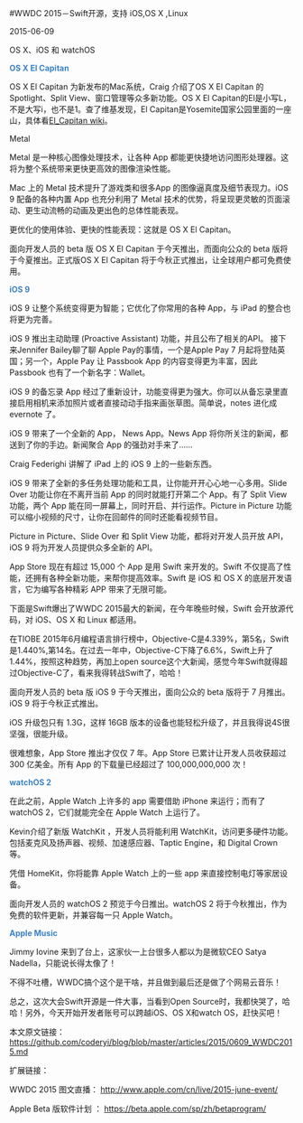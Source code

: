 #WWDC 2015－Swift开源，支持 iOS,OS X ,Linux

2015-06-09

OS X、iOS 和 watchOS

<strong><span style="color: #3d82c6;">OS X El Capitan</span></strong>

OS X El Capitan 为新发布的Mac系统，Craig 介绍了OS X El Capitan 的 Spotlight、Split View、窗口管理等众多新功能。OS X El Capitan的El是小写L，不是大写i，也不是1。查了维基发现，El Capitan是Yosemite国家公园里面的一座山，具体看<a href="http://en.wikipedia.org/wiki/El_Capitan" title="El_Capitan wiki">El_Capitan wiki</a>。




Metal

Metal 是一种核心图像处理技术，让各种 App 都能更快捷地访问图形处理器。这将为整个系统带来更快更高效的图像渲染性能。

Mac 上的 Metal 技术提升了游戏类和很多App 的图像逼真度及细节表现力。iOS 9 配备的各种内置 App 也充分利用了 Metal 技术的优势，将呈现更灵敏的页面滚动、更生动流畅的动画及更出色的总体性能表现。

更优化的使用体验、更快的性能表现：这就是 OS X El Capitan。

面向开发人员的 beta 版 OS X El Capitan 于今天推出，而面向公众的 beta 版将于今夏推出。正式版OS X El Capitan 将于今秋正式推出，让全球用户都可免费使用。



<strong><span style="color: #3d82c6;">iOS 9</span></strong>

iOS 9 让整个系统变得更为智能；它优化了你常用的各种 App，与 iPad 的整合也将更为完善。

iOS 9 推出主动助理 (Proactive Assistant) 功能，并且公布了相关的API。
接下来Jennifer Bailey聊了聊 Apple Pay的事情，一个是Apple Pay 7 月起将登陆英国；另一个，Apple Pay 让 Passbook App 的内容变得更为丰富，因此 Passbook 也有了一个新名字：Wallet。

iOS 9 的备忘录 App 经过了重新设计，功能变得更为强大。你可以从备忘录里直接启用相机来添加照片或者直接动动手指来画张草图。简单说，notes 进化成 evernote 了。

iOS 9 带来了一个全新的 App， News App。News App 将你所关注的新闻，都送到了你的手边。新闻聚合 App 的强劲对手来了……


Craig Federighi 讲解了 iPad 上的 iOS 9 上的一些新东西。

iOS 9 带来了全新的多任务处理功能和工具，让你能开开心心地一心多用。Slide Over 功能让你在不离开当前 App 的同时就能打开第二个 App。有了 Split View 功能，两个 App 能在同一屏幕上，同时开启、并行运作。Picture in Picture 功能可以缩小视频的尺寸，让你在回邮件的同时还能看视频节目。

Picture in Picture、Slide Over 和 Split View 功能，都将对开发人员开放 API，iOS 9 将为开发人员提供众多全新的 API。


App Store 现在有超过 15,000 个 App 是用 Swift 来开发的。Swift 不仅提高了性能，还拥有各种全新功能，来帮你提高效率。Swift 是 iOS 和 OS X 的底层开发语言，它为编写各种精彩 APP 带来了无限可能。

下面是Swift爆出了WWDC 2015最大的新闻，在今年晚些时候，Swift 会开放源代码，对 iOS、OS X 和 Linux 都适用。

在TIOBE 2015年6月编程语言排行榜中，Objective-C是4.339%，第5名，Swift是1.440%,第14名。在过去一年中，Objective-C下降了6.6%，Swift上升了1.44%，按照这种趋势，再加上open source这个大新闻，感觉今年Swift就得超过Objective-C了，看来我得转战Swift了，哈哈！


面向开发人员的 beta 版 iOS 9 于今天推出，面向公众的 beta 版将于 7 月推出。iOS 9 将于今秋正式推出。

iOS 升级包只有 1.3G，这样 16GB 版本的设备也能轻松升级了，并且我得说4S很坚强，很能升级。


很难想象，App Store 推出才仅仅 7 年。App Store 已累计让开发人员收获超过 300 亿美金。所有 App 的下载量已经超过了 100,000,000,000 次！





<strong><span style="color: #3d82c6;">watchOS 2</span></strong>

在此之前，Apple Watch 上许多的 app 需要借助 iPhone 来运行；而有了 watchOS 2，它们就能完全在 Apple Watch 上运行了。

Kevin介绍了新版 WatchKit ，开发人员将能利用 WatchKit，访问更多硬件功能。包括麦克风及扬声器、视频、加速感应器、Taptic Engine，和 Digital Crown 等。

凭借 HomeKit，你将能靠 Apple Watch 上的一些 app 来直接控制电灯等家居设备。

面向开发人员的 watchOS 2 预览于今日推出。watchOS 2 将于今秋推出，作为免费的软件更新，并兼容每一只 Apple Watch。

<strong><span style="color: #3d82c6;">Apple Music</span></strong>

Jimmy Iovine 来到了台上，这家伙一上台很多人都以为是微软CEO Satya Nadella，只能说长得太像了！

不得不吐槽，WWDC搞个这个是干啥，并且做到最后还是做了个网易云音乐！

总之，这次大会Swift开源是一件大事，当看到Open Source时，我都快哭了，哈哈！另外，今天开始开发者账号可以跨越iOS、OS X和watch OS，赶快买吧！

本文原文链接：<a href="https://github.com/coderyi/blog/blob/master/articles/2015/0609_WWDC2015.md" title="https://github.com/coderyi/blog/blob/master/articles/2015/0609_WWDC2015.md">https://github.com/coderyi/blog/blob/master/articles/2015/0609_WWDC2015.md</a>

扩展链接：

WWDC 2015 图文直播： <a href="http://www.apple.com/cn/live/2015-june-event/" title="http://www.apple.com/cn/live/2015-june-event/">http://www.apple.com/cn/live/2015-june-event/</a>

Apple Beta 版软件计划 ： <a href="https://beta.apple.com/sp/zh/betaprogram/" title="https://beta.apple.com/sp/zh/betaprogram/">https://beta.apple.com/sp/zh/betaprogram/</a>
